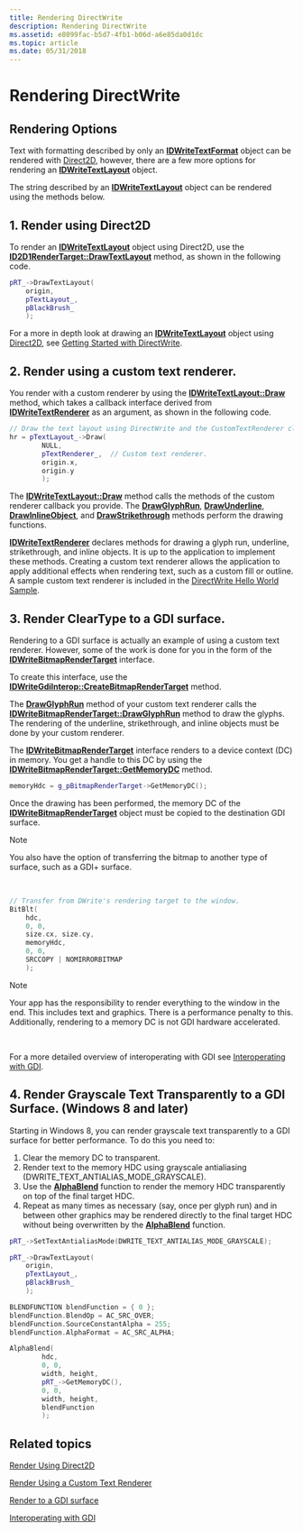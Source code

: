 ```yaml
---
title: Rendering DirectWrite
description: Rendering DirectWrite
ms.assetid: e8099fac-b5d7-4fb1-b06d-a6e85da0d1dc
ms.topic: article
ms.date: 05/31/2018
---
```


# Rendering DirectWrite

## Rendering Options

Text with formatting described by only an [**IDWriteTextFormat**](https://msdn.microsoft.com/library/Dd316628(v=VS.85).aspx) object can be rendered with [Direct2D](https://msdn.microsoft.com/library/Dd370990(v=VS.85).aspx), however, there are a few more options for rendering an [**IDWriteTextLayout**](https://msdn.microsoft.com/library/Dd316718(v=VS.85).aspx) object.

The string described by an [**IDWriteTextLayout**](https://msdn.microsoft.com/library/Dd316718(v=VS.85).aspx) object can be rendered using the methods below.

## 1. Render using Direct2D

To render an [**IDWriteTextLayout**](https://msdn.microsoft.com/library/Dd316718(v=VS.85).aspx) object using Direct2D, use the [**ID2D1RenderTarget::DrawTextLayout**](/windows/win32/api/d2d1/nf-d2d1-id2d1rendertarget-drawtextlayout) method, as shown in the following code.


```C++
pRT_->DrawTextLayout(
    origin,
    pTextLayout_,
    pBlackBrush_
    );

```



For a more in depth look at drawing an [**IDWriteTextLayout**](https://msdn.microsoft.com/library/Dd316718(v=VS.85).aspx) object using [Direct2D](https://msdn.microsoft.com/library/Dd370990(v=VS.85).aspx), see [Getting Started with DirectWrite](getting-started-with-directwrite.md).

## 2. Render using a custom text renderer.

You render with a custom renderer by using the [**IDWriteTextLayout::Draw**](https://msdn.microsoft.com/library/Dd316726(v=VS.85).aspx) method, which takes a callback interface derived from [**IDWriteTextRenderer**](https://msdn.microsoft.com/library/Dd371523(v=VS.85).aspx) as an argument, as shown in the following code.


```C++
// Draw the text layout using DirectWrite and the CustomTextRenderer class.
hr = pTextLayout_->Draw(
        NULL,
        pTextRenderer_,  // Custom text renderer.
        origin.x,
        origin.y
        );

```



The [**IDWriteTextLayout::Draw**](https://msdn.microsoft.com/library/Dd316726(v=VS.85).aspx) method calls the methods of the custom renderer callback you provide. The [**DrawGlyphRun**](https://msdn.microsoft.com/library/Dd371526(v=VS.85).aspx), [**DrawUnderline**](https://msdn.microsoft.com/library/Dd371533(v=VS.85).aspx), [**DrawInlineObject**](https://msdn.microsoft.com/library/Dd371527(v=VS.85).aspx), and [**DrawStrikethrough**](https://msdn.microsoft.com/library/Dd371530(v=VS.85).aspx) methods perform the drawing functions.

[**IDWriteTextRenderer**](https://msdn.microsoft.com/library/Dd371523(v=VS.85).aspx) declares methods for drawing a glyph run, underline, strikethrough, and inline objects. It is up to the application to implement these methods. Creating a custom text renderer allows the application to apply additional effects when rendering text, such as a custom fill or outline. A sample custom text renderer is included in the [DirectWrite Hello World Sample](https://go.microsoft.com/fwlink/?LinkID=624680).

## 3. Render ClearType to a GDI surface.

Rendering to a GDI surface is actually an example of using a custom text renderer. However, some of the work is done for you in the form of the [**IDWriteBitmapRenderTarget**](https://msdn.microsoft.com/library/Dd368165(v=VS.85).aspx) interface.

To create this interface, use the [**IDWriteGdiInterop::CreateBitmapRenderTarget**](https://msdn.microsoft.com/library/Dd371182(v=VS.85).aspx) method.

The [**DrawGlyphRun**](https://msdn.microsoft.com/library/Dd371526(v=VS.85).aspx) method of your custom text renderer calls the [**IDWriteBitmapRenderTarget::DrawGlyphRun**](https://msdn.microsoft.com/library/Dd368167(v=VS.85).aspx) method to draw the glyphs. The rendering of the underline, strikethrough, and inline objects must be done by your custom renderer.

The [**IDWriteBitmapRenderTarget**](https://msdn.microsoft.com/library/Dd368165(v=VS.85).aspx) interface renders to a device context (DC) in memory. You get a handle to this DC by using the [**IDWriteBitmapRenderTarget::GetMemoryDC**](https://msdn.microsoft.com/library/Dd368171(v=VS.85).aspx) method.


```C++
memoryHdc = g_pBitmapRenderTarget->GetMemoryDC();
```



Once the drawing has been performed, the memory DC of the [**IDWriteBitmapRenderTarget**](https://msdn.microsoft.com/library/Dd368165(v=VS.85).aspx) object must be copied to the destination GDI surface.

> [!Note]  
> You also have the option of transferring the bitmap to another type of surface, such as a GDI+ surface.

 


```C++
// Transfer from DWrite's rendering target to the window.
BitBlt(
    hdc,
    0, 0,
    size.cx, size.cy,
    memoryHdc,
    0, 0, 
    SRCCOPY | NOMIRRORBITMAP
    );
```



> [!Note]  
> Your app has the responsibility to render everything to the window in the end. This includes text and graphics. There is a performance penalty to this. Additionally, rendering to a memory DC is not GDI hardware accelerated.

 

For a more detailed overview of interoperating with GDI see [Interoperating with GDI](interoperating-with-gdi.md).

## 4. Render Grayscale Text Transparently to a GDI Surface. (Windows 8 and later)

Starting in Windows 8, you can render grayscale text transparently to a GDI surface for better performance. To do this you need to:

1.  Clear the memory DC to transparent.
2.  Render text to the memory HDC using grayscale antialiasing (DWRITE\_TEXT\_ANTIALIAS\_MODE\_GRAYSCALE).
3.  Use the [**AlphaBlend**](/windows/win32/api/wingdi/nf-wingdi-alphablend) function to render the memory HDC transparently on top of the final target HDC.
4.  Repeat as many times as necessary (say, once per glyph run) and in between other graphics may be rendered directly to the final target HDC without being overwritten by the [**AlphaBlend**](/windows/win32/api/wingdi/nf-wingdi-alphablend) function.


```C++
pRT_->SetTextAntialiasMode(DWRITE_TEXT_ANTIALIAS_MODE_GRAYSCALE);

pRT_->DrawTextLayout(
    origin,
    pTextLayout_,
    pBlackBrush_
    );

BLENDFUNCTION blendFunction = { 0 };  
blendFunction.BlendOp = AC_SRC_OVER;  
blendFunction.SourceConstantAlpha = 255;  
blendFunction.AlphaFormat = AC_SRC_ALPHA;

AlphaBlend(  
        hdc,  
        0, 0,  
        width, height,  
        pRT_->GetMemoryDC(),  
        0, 0,  
        width, height,  
        blendFunction  
        );

```



## Related topics

<dl> <dt>

[Render Using Direct2D](rendering-by-using-direct2d.md)
</dt> <dt>

[Render Using a Custom Text Renderer](how-to-implement-a-custom-text-renderer.md)
</dt> <dt>

[Render to a GDI surface](render-to-a-gdi-surface.md)
</dt> <dt>

[Interoperating with GDI](interoperating-with-gdi.md)
</dt> </dl>

 

 




